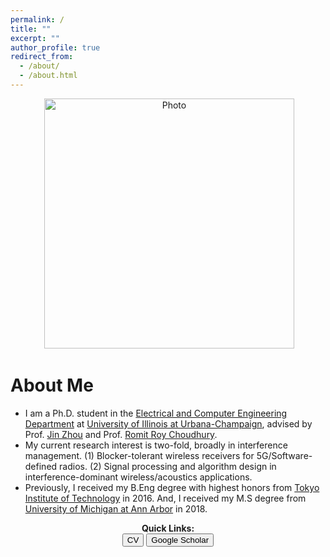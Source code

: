 ```yaml
---
permalink: /
title: ""
excerpt: ""
author_profile: true
redirect_from: 
  - /about/
  - /about.html
---
```


<p align="center">
  <img src="https://seoyumyum.github.io/files/ASPIRE_KAIST_flip.jpg?raw=true" alt="Photo" style="width: 400px;"/> 
</p>

# About Me
* I am a Ph.D. student in the [Electrical and Computer Engineering Department](https://ece.illinois.edu/) at [University of Illinois at Urbana-Champaign](https://illinois.edu/), advised by Prof. [Jin Zhou](https://ece.illinois.edu/about/directory/faculty/jinzhou) and Prof. [Romit Roy Choudhury](https://croy.web.engr.illinois.edu/). 
* My current research interest is two-fold, broadly in interference management. 
(1) Blocker-tolerant wireless receivers for 5G/Software-defined radios. (2) Signal processing and algorithm design in interference-dominant wireless/acoustics applications.
* Previously, I received my B.Eng degree with highest honors from [Tokyo Institute of Technology](https://www.titech.ac.jp/english/) in 2016. And, I received my M.S degree from [University of Michigan at Ann Arbor](https://umich.edu/) in 2018. 


 



<p align="center">
  <b>Quick Links:</b><br>
  <button onclick="window.location.href='http://seoyumyum.github.io/files/HyungjooSeo_CV_Web_Aug2021.pdf';">CV</button>
  <button onclick="window.location.href='https://scholar.google.com/citations?user=bVcVxc4AAAAJ&hl=en';">Google Scholar</button>
  <br><br>
</p>




